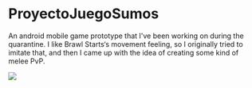 # ProyectoJuegoSumos

An android mobile game prototype that I've been working on during the quarantine. I like Brawl Starts‘s movement feeling, so I originally tried to imitate that, and then I came up with the idea of creating some kind of melee PvP.

[![](https://drive.google.com/thumbnail?authuser=0&sz=w1280&id=1HEJu26MmgGffIOBF4xqGZ2-wKKEVGwbs)](https://drive.google.com/file/d/1HEJu26MmgGffIOBF4xqGZ2-wKKEVGwbs/view?usp=drive_link "")

